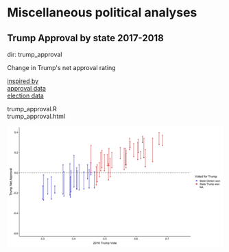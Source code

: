 # Miscellaneous political analyses

## Trump Approval by state 2017-2018
dir: trump_approval

Change in Trump's net approval rating

[inspired by](https://fivethirtyeight.com/features/how-trumps-popularity-is-holding-up-by-state/)  
[approval data](https://morningconsult.com/tracking-trump/)  
[election data](https://en.wikipedia.org/wiki/United_States_presidential_election,_2016)  

trump_approval.R  
trump_approval.html  

![Trump Approval](trump_approval/trump_approval.png)

